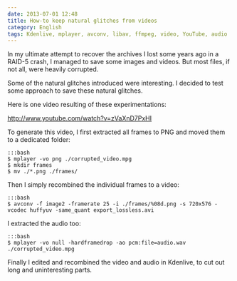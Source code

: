 ```yaml
---
date: 2013-07-01 12:48
title: How-to keep natural glitches from videos
category: English
tags: Kdenlive, mplayer, avconv, libav, ffmpeg, video, YouTube, audio
---
```


In my ultimate attempt to recover the archives I lost some years ago in a RAID-5 crash, I managed to save some images and videos. But most files, if not all, were heavily corrupted.

Some of the natural glitches introduced were interesting. I decided to test some approach to save these natural glitches.

Here is one video resulting of these experimentations:

http://www.youtube.com/watch?v=zVaXnD7PxHI

To generate this video, I first extracted all frames to PNG and moved them to a dedicated folder:

    :::bash
    $ mplayer -vo png ./corrupted_video.mpg
    $ mkdir frames
    $ mv ./*.png ./frames/

Then I simply recombined the individual frames to a video:

    :::bash
    $ avconv -f image2 -framerate 25 -i ./frames/%08d.png -s 720x576 -vcodec huffyuv -same_quant export_lossless.avi

I extracted the audio too:

    :::bash
    $ mplayer -vo null -hardframedrop -ao pcm:file=audio.wav ./corrupted_video.mpg

Finally I edited and recombined the video and audio in Kdenlive, to cut out long and uninteresting parts.
